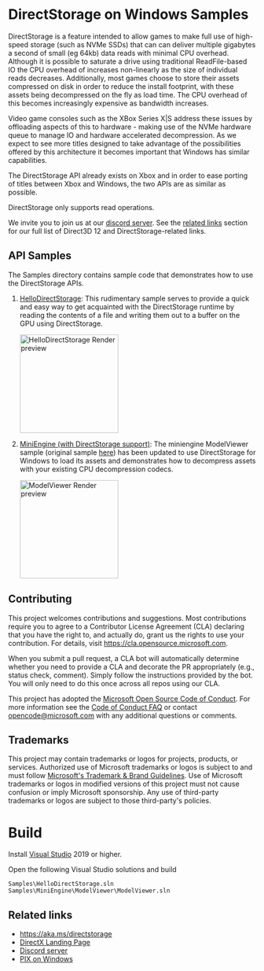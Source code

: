 # DirectStorage on Windows Samples
DirectStorage is a feature intended to allow games to make full use of high-speed storage (such as NVMe SSDs) that can can deliver multiple gigabytes a second of small (eg 64kb) data reads with minimal CPU overhead.  Although it is possible to saturate a drive using traditional ReadFile-based IO the CPU overhead of increases non-linearly as the size of individual reads decreases.  Additionally, most games choose to store their assets compressed on disk in order to reduce the install footprint, with these assets being decompressed on the fly as load time.  The CPU overhead of this becomes increasingly expensive as bandwidth increases.

Video game consoles such as the XBox Series X|S address these issues by offloading aspects of this to hardware - making use of the NVMe hardware queue to manage IO and hardware accelerated decompression.  As we expect to see more titles designed to take advantage of the possibilities offered by this architecture it becomes important that Windows has similar capabilities.

The DirectStorage API already exists on Xbox and in order to ease porting of titles between Xbox and Windows, the two APIs are as similar as possible.

DirectStorage only supports read operations.

We invite you to join us at our [discord server](http://discord.gg/directx). See the [related links](##-Related-links) section for our full list of Direct3D 12 and DirectStorage-related links.

## API Samples
The Samples directory contains sample code that demonstrates how to use the DirectStorage APIs.

1. [HelloDirectStorage](Samples/HelloDirectStorage/README.md): This rudimentary sample serves to provide a quick and easy way to get acquainted with the DirectStorage runtime by reading the contents of a file and writing them out to a buffer on the GPU using DirectStorage.
    
    <img src="Samples/HelloDirectStorage/HelloDirectStorageRender.png" alt="HelloDirectStorage Render preview" height="200">

2. [MiniEngine (with DirectStorage support)](Samples/MiniEngine/DirectStorage/README.md): The miniengine ModelViewer sample (original sample [here](https://github.com/microsoft/DirectX-Graphics-Samples/tree/master/MiniEngine)) has been updated to use DirectStorage for Windows to load its assets and demonstrates how to decompress assets with your existing CPU decompression codecs.
    
    <img src="Samples/MiniEngine/DirectStorage/ModelViewerRender.png" alt="ModelViewer Render preview" height="200">

## Contributing

This project welcomes contributions and suggestions.  Most contributions require you to agree to a Contributor License Agreement (CLA) declaring that you have the right to, and actually do, grant us the rights to use your contribution. For details, visit https://cla.opensource.microsoft.com.

When you submit a pull request, a CLA bot will automatically determine whether you need to provide a CLA and decorate the PR appropriately (e.g., status check, comment). Simply follow the instructions provided by the bot. You will only need to do this once across all repos using our CLA.

This project has adopted the [Microsoft Open Source Code of Conduct](https://opensource.microsoft.com/codeofconduct/). For more information see the [Code of Conduct FAQ](https://opensource.microsoft.com/codeofconduct/faq/) or contact [opencode@microsoft.com](mailto:opencode@microsoft.com) with any additional questions or comments.

## Trademarks

This project may contain trademarks or logos for projects, products, or services. Authorized use of Microsoft trademarks or logos is subject to and must follow 
[Microsoft's Trademark & Brand Guidelines](https://www.microsoft.com/en-us/legal/intellectualproperty/trademarks/usage/general). Use of Microsoft trademarks or logos in modified versions of this project must not cause confusion or imply Microsoft sponsorship. Any use of third-party trademarks or logos are subject to those third-party's policies.

# Build
Install [Visual Studio](http://www.visualstudio.com/downloads) 2019 or higher.

Open the following Visual Studio solutions and build
```
Samples\HelloDirectStorage.sln
Samples\MiniEngine\ModelViewer\ModelViewer.sln
```

## Related links
* https://aka.ms/directstorage
* [DirectX Landing Page](https://devblogs.microsoft.com/directx/landing-page/)
* [Discord server](http://discord.gg/directx)
* [PIX on Windows](https://devblogs.microsoft.com/pix/documentation/)
